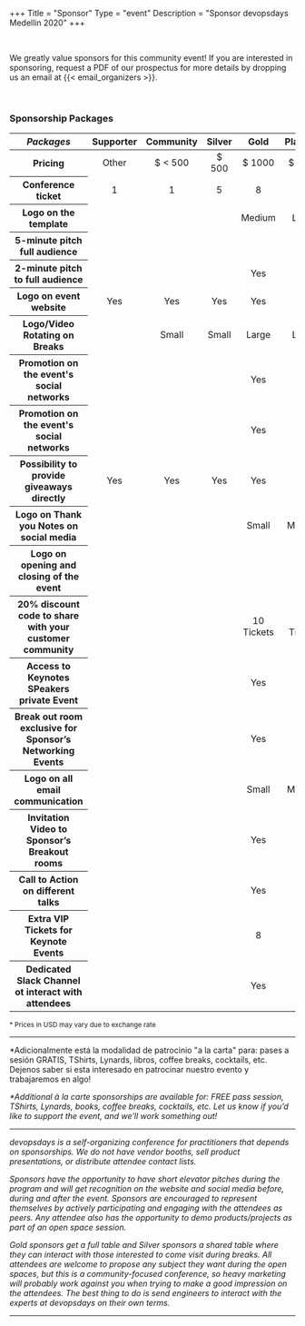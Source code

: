 +++
Title = "Sponsor"
Type = "event"
Description = "Sponsor devopsdays Medellin 2020"
+++
<div class="container-fluid">
  <div class="row justify-content-start"                 >
    <div class="col-md-9">
      <div>
      <br>
      <p>We greatly value sponsors for this community event! If you are interested in sponsoring, request a PDF of our prospectus for more details by dropping us an email at {{< email_organizers >}}.</p>
      <br>
      </div>
      <h3>Sponsorship Packages</h3>
      <div class="table-responsive">
      <table class="table table-bordered table-hover table-responsive-md">
        <thead class="thead-light">
          <tr>
            <th scope="col">
              <i>Packages</i>
            </th>
            <th scope="col">
              <center>Supporter</center>
            </th>			
            <th scope="col">
              <center>Community</center>
            </th>
            <th scope="col">
              <center>Silver</center>
            </th>
            <th scope="col">
              <center>Gold</center>
            </th>
            <th scope="col">
              <center>Platinum</center>
            </th>
            <th scope="col">
              <center>Diamond</center>
            </th>			
          </tr>
        </thead>
        <tbody>
          <tr>
            <th scope="row">Pricing</th>
            <td>
              <center>Other</center>
            </td>
            <td>
              <center>$ &lt; 500</center>
            </td>
            <td>
              <center>$ 500</center>
            </td>
            <td>
              <center>$ 1000</center>
            </td>
            <td>
              <center>$ 2000</center>
            </td>
            <td>
              <center>$ 3000</center>
            </td>
          </tr>
            <th scope="row">Conference ticket</th>
            <td>
              <center>1</center>
            </td> 
           <td>
              <center>1</center>
            </td>
            <td>
              <center>5</center>
            </td>
            <td>
              <center>8</center>
            </td>
            <td>
              <center>10</center>
            </td>
            <td>
              <center>15</center>
            </td>
          </tr>
          <tr>
            <th scope="row">Logo on the template</th>
            <td></td>
            <td></td>
			<td></td>
			<td>
			  <center>Medium</center>
			</td>
            <td>
			  <center>Large</center>
			</td>
			<td>
			  <center>Large</center>
			</td>
          </tr>
          <tr>
            <th scope="row">5-minute pitch full audience</th>
           <td></td> 
           <td></td>
			<td></td>
            <td></td>
            <td>
              <center>Yes</center>
            </td>
            <td>
              <center>Yes</center>
            </td>
          </tr>
          <tr>
            <th scope="row">2-minute pitch to full audience</th>
            <td></td>
            <td></td>
			<td></td>
            <td>
              <center>Yes</center>
            </td>
            <td></td>
            <td></td>
          </tr>		  
          <tr>
            <th scope="row">Logo on event website</th>
            <td>
              <center>Yes</center>
            </td>
            <td>
              <center>Yes</center>
            </td>
            <td>
              <center>Yes</center>
            </td>
			<td>
              <center>Yes</center>
            </td>
            <td>
              <center>Yes</center>
            </td>
            <td>
              <center>Yes</center>
            </td>
          </tr>
          <tr>
            <th scope="row">Logo/Video Rotating on Breaks</th>
            <td></td>
            <td>
			  <center>Small</center>
			</td>
            <td>
			  <center>Small</center>
			</td>
            <td>
			  <center>Large</center>
			</td>
            <td>
			  <center>Large</center>
			</td>
            <td>
			  <center>Large</center>
			</td>
          </tr>
          <tr>
            <th scope="row">Promotion on the event's social networks</th>
            <td></td>
			<td></td>
            <td></td>
            <td>
              <center>Yes</center>
            </td>
            <td>
              <center>Yes</center>
            </td>
            <td>
              <center>Yes</center>
            </td>
          </tr>
          <tr>
            <th scope="row">Promotion on the event's social networks</th>
            <td></td>
			<td></td>
            <td></td>
            <td>
              <center>Yes</center>
            </td>
            <td>
              <center>Yes</center>
            </td>
            <td>
              <center>Yes</center>
            </td>
          </tr>
          <tr>
            <th scope="row">Possibility to provide giveaways directly</th>
            <td>
              <center>Yes</center>
            </td>
            <td>
              <center>Yes</center>
            </td>
            <td>
              <center>Yes</center>
            </td>
            <td>
              <center>Yes</center>
            </td>
            <td>
              <center>Yes</center>
            </td>
            <td>
              <center>Yes</center>
            </td>
          </tr>
          <tr>
            <th scope="row">Logo on Thank you Notes on social media</th>
            <td></td>
            <td></td>
            <td></td>
            <td>
              <center>Small</center>
            </td>
            <td>
              <center>Medium</center>
            </td>
            <td>
              <center>Large</center>
            </td>
          </tr>
          <tr>
            <th scope="row">Logo on opening and closing of the event</th>
            <td></td>
			<td></td>
            <td></td>
            <td></td>
            <td>
              <center>Yes</center>
            </td>
            <td>
              <center>Yes</center>
            </td>
          </tr>
          <tr>
            <th scope="row">20% discount code to share with your customer community</th>
            <td></td>
			<td></td>
            <td></td>
            <td>
              <center>10 Tickets</center>
            </td>
            <td>
              <center>10 Tickets</center>
            </td>
            <td>
              <center>20 Tickets</center>
            </td>
          </tr>
          <tr>
            <th scope="row">Access to Keynotes SPeakers private Event</th>
            <td></td>
			<td></td>
            <td></td>
            <td>
              <center>Yes</center>
            </td>
            <td>
              <center>Yes</center>
            </td>
            <td>
              <center>Yes</center>
            </td>
          </tr>
          <tr>
            <th scope="row">Break out room exclusive for Sponsor’s Networking Events</th>
            <td></td>
			<td></td>
            <td></td>
            <td>
              <center>Yes</center>
            </td>
            <td>
              <center>Yes</center>
            </td>
            <td>
              <center>Yes</center>
            </td>
          </tr>
		  <tr>
            <th scope="row">Logo on all email communication</th>
            <td></td>
            <td></td>
            <td></td>
            <td>
			  <center>Small</center>
			</td>
            <td>
			  <center>Medium</center>
			</td>
            <td>
			  <center>Large</center>
			</td>
          </tr>
		  <tr>
            <th scope="row">Invitation Video to Sponsor’s Breakout rooms</th>
            <td></td>
			<td></td>
            <td></td>
            <td>
              <center>Yes</center>
            </td>
            <td>
              <center>Yes</center>
            </td>
            <td>
              <center>Yes</center>
            </td>
          </tr>
		  <tr>
            <th scope="row">Call to Action on different talks</th>
            <td></td>
			<td></td>
            <td></td>
            <td>
              <center>Yes</center>
            </td>
            <td>
              <center>Yes</center>
            </td>
            <td>
              <center>Yes</center>
            </td>
          </tr>
		  <tr>
            <th scope="row">Extra VIP Tickets for Keynote Events</th>
			<td></td>
			<td></td>
            <td></td>
            <td>
              <center>8</center>
            </td>
            <td>
              <center>10</center>
            </td>
            <td>
              <center>14</center>
            </td>
          </tr>	
		  <tr>
            <th scope="row">Dedicated Slack Channel ot interact with attendees</th>
			<td></td>
			<td></td>
            <td></td>
            <td>
              <center>Yes</center>
            </td>
            <td>
              <center>Yes</center>
            </td>
            <td>
              <center>Yes</center>
            </td>
          </tr>			  
        </tbody>
      </table>
      <small>* Prices in USD may vary due to exchange rate</small>
      <br>
    </div>
  </div>
</div>
<hr>



*Adicionalmente está la modalidad de patrocinio "a la carta" para: pases a sesión GRATIS, TShirts, Lynards, libros, coffee breaks, cocktails, etc. Dejenos saber si esta interesado en patrocinar nuestro evento y trabajaremos en algo!

<i>*Additional à la carte sponsorships are available for: FREE pass
session, TShirts, Lynards, books, coffee breaks, cocktails, etc. Let us know if you’d like
to support the event, and we’ll work something out!
<i>
<hr/>
<p>devopsdays is a self-organizing conference for practitioners that depends on sponsorships. We do not have vendor booths, sell product presentations, or distribute attendee contact lists.</p>
<p>Sponsors have the opportunity to have short elevator pitches during the program and will get recognition on the website and social media before, during and after the event. Sponsors are encouraged to represent themselves by actively participating and engaging with the attendees as peers. Any attendee also has the opportunity to demo products/projects as part of an open space session.</p>
<p>Gold sponsors get a full table and Silver sponsors a shared table where they can interact with those interested to come visit during breaks. All attendees are welcome to propose any subject they want during the open spaces, but this is a community-focused conference, so heavy marketing will probably work against you when trying to make a good impression on the attendees.
The best thing to do is send engineers to interact with the experts at devopsdays on their own terms.</p>
<!--
There are also opportunities for exclusive special sponsorships. We'll have sponsors for various events with special privileges for the sponsors of these events. If you are interested in special sponsorships or have a creative idea about how you can support the event, send us an email.
-->
<hr/>
